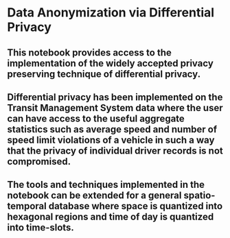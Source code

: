 # Data Anonymization via Differential Privacy

## This notebook provides access to the implementation of the widely accepted privacy preserving technique of differential privacy. 

## Differential privacy has been implemented on the Transit Management System data where the user can have access to the useful aggregate statistics such as average speed and number of speed limit violations of a vehicle  in such a way that the privacy of individual driver records is not compromised.

## The tools and techniques implemented in the notebook can be extended for a general spatio-temporal database where space is quantized into hexagonal regions and time of day is quantized into time-slots.


